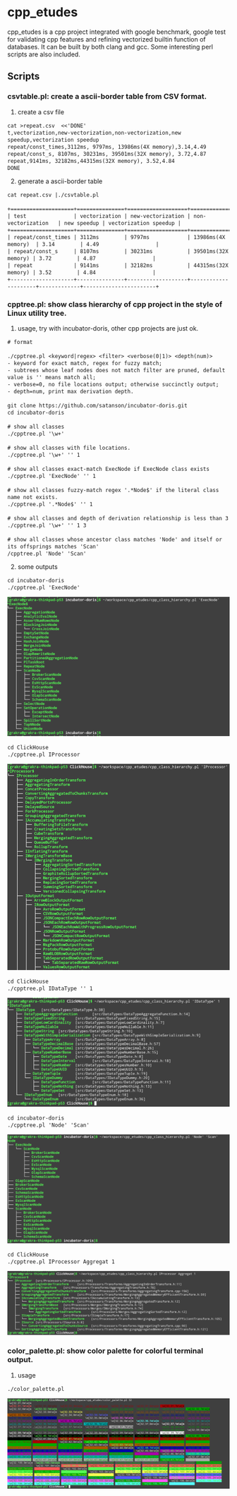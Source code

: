 # cpp\_etudes

cpp\_etudes is a cpp project integrated with google benchmark, google test for validating cpp features and refining vectorized builtin function of databases. It can be
built by both clang and gcc. Some interesting perl scripts are also included.


## Scripts

### csvtable.pl: create a ascii-border table from CSV format.

1. create a csv file

```shell
cat >repeat.csv  <<'DONE'
t,vectorization,new-vectorization,non-vectorization,new speedup,vectorization speedup
repeat/const_times,3112ms, 9797ms, 13986ms(4X memory),3.14,4.49
repeat/const_s, 8107ms, 30231ms, 39501ms(32X memory), 3.72,4.87
repeat,9141ms, 32182ms,44315ms(32X memory), 3.52,4.84
DONE
```

2. generate a ascii-border table

```
cat repeat.csv |./csvtable.pl

+====================+===============+===================+=====================+=============+=======================+
| test               | vectorization | new-vectorization | non-vectorization   | new speedup | vectorization speedup |
+====================+===============+===================+=====================+=============+=======================+
| repeat/const_times | 3112ms        | 9797ms            | 13986ms(4X memory)  | 3.14        | 4.49                  |
| repeat/const_s     | 8107ms        | 30231ms           | 39501ms(32X memory) | 3.72        | 4.87                  |
| repeat             | 9141ms        | 32182ms           | 44315ms(32X memory) | 3.52        | 4.84                  |
+--------------------+---------------+-------------------+---------------------+-------------+-----------------------+
```

### cpptree.pl: show class hierarchy of cpp project in the style of Linux utility tree.

1. usage, try with incubator-doris, other cpp projects are just ok.

```
# format

./cpptree.pl <keyword|regex> <filter> <verbose(0|1)> <depth(num)>
- keyword for exact match, regex for fuzzy match;
- subtrees whose leaf nodes does not match filter are pruned, default value is '' means match all;
- verbose=0, no file locations output; otherwise succinctly output;
- depth=num, print max derivation depth.

git clone https://github.com/satanson/incubator-doris.git
cd incubator-doris

# show all classes
./cpptree.pl '\w+'

# show all classes with file locations.
./cpptree.pl '\w+' '' 1

# show all classes exact-match ExecNode if ExecNode class exists
./cpptree.pl 'ExecNode' '' 1

# show all classes fuzzy-match regex '.*Node$' if the literal class name not exists.
./cpptree.pl '.*Node$' '' 1

# show all classes and depth of derivation relationship is less than 3
./cpptree.pl '\w+' '' 1 3

# show all classes whose ancestor class matches 'Node' and itself or its offsprings matches 'Scan'
/cpptree.pl 'Node' 'Scan'

```
2. some outputs

```
cd incubator-doris
./cpptree.pl 'ExecNode'
```
![image](./images/doris_execnode.png)


```
cd ClickHouse
./cpptree.pl IProcessor
```
![image](./images/clickhouse_iprocessor.png)


```
cd ClickHouse
./cpptree.pl IDataType '' 1
```
![image](./images/clickhouse_idatatype.png)

```
cd incubator-doris
./cpptree.pl 'Node' 'Scan'
```
![image](./images/doris_node_to_scan.png)

```
cd ClickHouse
./cpptree.pl IProcessor Aggregat 1
```
![image](./images/clickhouse_iprocessor_to_aggregat.png)

### color\_palette.pl: show color palette for colorful terminal output.

1. usage
```
./color_palette.pl
```

![image](./images/color_palette.png)


